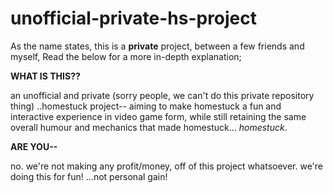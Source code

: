 # unofficial-private-hs-project
As the name states, this is a **private** project, between a few friends and myself,
Read the below for a more in-depth explanation;

**WHAT IS THIS??**
  
an unofficial and private (sorry people, we can't do this private repository thing)
..homestuck project-- aiming to make homestuck a fun and interactive experience in video game form, while still retaining the same overall humour and mechanics that made homestuck... *homestuck*.

**ARE YOU--**

no. we're not making any profit/money, off of this project whatsoever.
we're doing this for fun! ...not personal gain!






